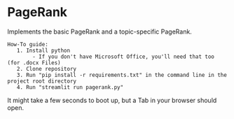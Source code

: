 # PageRank
Implements the basic PageRank and a topic-specific PageRank.

    How-To guide:
       1. Install python
            - If you don't have Microsoft Office, you'll need that too (for .docx Files)
       2. Clone repository
       3. Run "pip install -r requirements.txt" in the command line in the project root directory
       4. Run "streamlit run pagerank.py"
       
It might take a few seconds to boot up, but a Tab in your browser should open.
